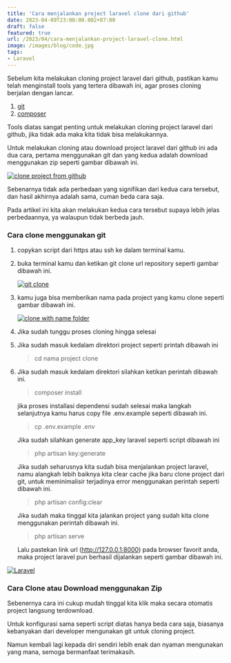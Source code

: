 ```yaml
---
title: 'Cara menjalankan project laravel clone dari github'
date: 2023-04-09T23:08:00.002+07:00
draft: false
featured: true
url: /2023/04/cara-menjalankan-project-laravel-clone.html
image: /images/blog/code.jpg
tags: 
- Laravel
---
```


Sebelum kita melakukan cloning project laravel dari github, pastikan kamu telah menginstall tools yang tertera dibawah ini, agar proses cloning berjalan dengan lancar.

1.  [git](https://git-scm.com/)
2.  [composer](https://getcomposer.org/download/)

Tools diatas sangat penting untuk melakukan cloning project laravel dari github, jika tidak ada maka kita tidak bisa melakukannya.

  

Untuk melakukan cloning atau download project laravel dari github ini ada dua cara, pertama menggunakan git dan yang kedua adalah download menggunakan zip seperti gambar dibawah ini.

  

[![clone project from github](https://blogger.googleusercontent.com/img/b/R29vZ2xl/AVvXsEiS_h6FCNSFXUu1GNAgaPNHhC3n_6oWhPFrFxpqL72UYfDwoc3dCj8VoN71p2EmYo-Zqp-be9jvHk7vaXSxCrieU12oiZWLAlIWzPYr9SihVmZfPOQ_0_Gb0UqPb1theAWshcN2zuGzTesIoh-KaOdqhQSxIu8s8wc9FoWGnAMhG_rhcbeCDUwHfDHsPA/w400-h233/cloningprojectgithub.webp)](https://blogger.googleusercontent.com/img/b/R29vZ2xl/AVvXsEiS_h6FCNSFXUu1GNAgaPNHhC3n_6oWhPFrFxpqL72UYfDwoc3dCj8VoN71p2EmYo-Zqp-be9jvHk7vaXSxCrieU12oiZWLAlIWzPYr9SihVmZfPOQ_0_Gb0UqPb1theAWshcN2zuGzTesIoh-KaOdqhQSxIu8s8wc9FoWGnAMhG_rhcbeCDUwHfDHsPA/s512/cloningprojectgithub.webp)

  

Sebenarnya tidak ada perbedaan yang signifikan dari kedua cara tersebut, dan hasil akhirnya adalah sama, cuman beda cara saja.

  

Pada artikel ini kita akan melakukan kedua cara tersebut supaya lebih jelas perbedaannya, ya walaupun tidak berbeda jauh.

  

### Cara clone menggunakan git

1.  copykan script dari https atau ssh ke dalam terminal kamu.
2.  buka terminal kamu dan ketikan git clone url repository seperti gambar dibawah ini.  
      
    
    [![git clone](https://blogger.googleusercontent.com/img/b/R29vZ2xl/AVvXsEg3AiWs__PvFlpfdzQ7rjCtdEurYJ0Jo5NwlEHXIF3G83ZNxa1KkmRrIi-3GCqEe_wjA4IEhdAZCyrVUgm1wPn2zfxsyZf_w-ezNh7Q1Z_PlukfZaVLdRqfqyRjgMjyg-IL8ZLgWuk0bIeCSSXIuKvhf6b3f_KdJhnvNelgRLrHw4Lj9gH6ZAgC4wmuBA/w400-h48/Screenshot%20from%202023-04-09%2022-00-54.webp)](https://blogger.googleusercontent.com/img/b/R29vZ2xl/AVvXsEg3AiWs__PvFlpfdzQ7rjCtdEurYJ0Jo5NwlEHXIF3G83ZNxa1KkmRrIi-3GCqEe_wjA4IEhdAZCyrVUgm1wPn2zfxsyZf_w-ezNh7Q1Z_PlukfZaVLdRqfqyRjgMjyg-IL8ZLgWuk0bIeCSSXIuKvhf6b3f_KdJhnvNelgRLrHw4Lj9gH6ZAgC4wmuBA/s823/Screenshot%20from%202023-04-09%2022-00-54.webp)
    
      
    
3.  kamu juga bisa memberikan nama pada project yang kamu clone seperti gambar dibawah ini.  
      
    
    [![clone with name folder](https://blogger.googleusercontent.com/img/b/R29vZ2xl/AVvXsEh9NdPFK-UgC4NweRIRHxj-lMnYg4qJz_GyQcw_Ue0GnRA2NCHaHDadkGAjPoufcqgZupmoYcnKW4xjHMxZJ6K4FPihbAHFwyLMHqB6VtXATqXlt7Pd1Fkk6e6sKlSz7gDpxI_pnJnbavQeAdz6KrUaZaZRzX23y3RlgBioU_a2szitR2xM_89cPgiZSA/w400-h102/Screenshot%20from%202023-04-09%2022-16-16.webp)](https://blogger.googleusercontent.com/img/b/R29vZ2xl/AVvXsEh9NdPFK-UgC4NweRIRHxj-lMnYg4qJz_GyQcw_Ue0GnRA2NCHaHDadkGAjPoufcqgZupmoYcnKW4xjHMxZJ6K4FPihbAHFwyLMHqB6VtXATqXlt7Pd1Fkk6e6sKlSz7gDpxI_pnJnbavQeAdz6KrUaZaZRzX23y3RlgBioU_a2szitR2xM_89cPgiZSA/s1192/Screenshot%20from%202023-04-09%2022-16-16.webp)
    
      
    
4.  Jika sudah tunggu proses cloning hingga selesai 
5.  Jika sudah masuk kedalam direktori project seperti printah dibawah ini  
    
    > cd nama project clone
    
6.  Jika sudah masuk kedalam direktori silahkan ketikan perintah dibawah ini.  
      
    
    > composer install 
    
    jika proses installasi dependensi sudah selesai maka langkah selanjutnya kamu harus copy file .env.example seperti dibawah ini.  
    
    > cp .env.example .env 
    
    Jika sudah silahkan generate app\_key laravel seperti script dibawah ini  
    
    > php artisan key:generate
    
    Jika sudah seharusnya kita sudah bisa menjalankan project laravel, namu alangkah lebih baiknya kita clear cache jika baru clone project dari git, untuk meminimalisir terjadinya error menggunakan perintah seperti dibawah ini.  
    
    > php artisan config:clear
    
    Jika sudah maka tinggal kita jalankan project yang sudah kita clone menggunakan perintah dibawah ini.  
    
    > php artisan serve
    
    Lalu pastekan link url (http://127.0.0.1:8000) pada browser favorit anda, maka project laravel pun berhasil dijalankan seperti gambar dibawah ini.  
    

[![Laravel](https://blogger.googleusercontent.com/img/b/R29vZ2xl/AVvXsEjAIrzSKCzEPor0O_MbtDVEgdd-MQ7jPpgZE-9ThUh8twoDtQWy6NZpt0yFdXhtFgsdBzPRTc0e0ADktGS_7FpviatBH8LDpQwTEFeqFc-KxEPmTFYNLYNzH48YS1SZmsUXbn3V2LpXgjmQDfF7f1JNWZ4c_hsHCSI5Y641J-PzDJfhCnG1vZe0LQdh4g/w640-h298/Screenshot%20from%202023-04-09%2022-18-14.webp)](https://blogger.googleusercontent.com/img/b/R29vZ2xl/AVvXsEjAIrzSKCzEPor0O_MbtDVEgdd-MQ7jPpgZE-9ThUh8twoDtQWy6NZpt0yFdXhtFgsdBzPRTc0e0ADktGS_7FpviatBH8LDpQwTEFeqFc-KxEPmTFYNLYNzH48YS1SZmsUXbn3V2LpXgjmQDfF7f1JNWZ4c_hsHCSI5Y641J-PzDJfhCnG1vZe0LQdh4g/s1355/Screenshot%20from%202023-04-09%2022-18-14.webp)

  

  

  

### Cara Clone atau Download menggunakan Zip

Sebenernya cara ini cukup mudah tinggal kita klik maka secara otomatis project langsung terdownload.

  

Untuk konfigurasi sama seperti script diatas hanya beda cara saja, biasanya kebanyakan dari developer mengunakan git untuk cloning project.

  

Namun kembali lagi kepada diri sendiri lebih enak dan nyaman mengunakan yang mana, semoga bermanfaat terimakasih.